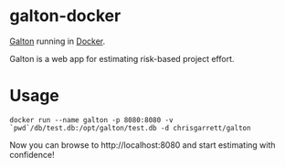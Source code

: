 # galton-docker

[Galton](https://github.com/macterra/galton.git) running in [Docker](https://www.docker.com/).

Galton is a web app for estimating risk-based project effort.

# Usage

```
docker run --name galton -p 8080:8080 -v `pwd`/db/test.db:/opt/galton/test.db -d chrisgarrett/galton
```

Now you can browse to http://localhost:8080 and start estimating with confidence!
